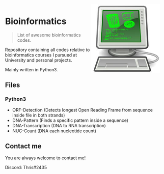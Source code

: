 <img src="icon.jpg" align="right" />

# Bioinformatics
> List of awesome bioinformatics codes.

Repository containing all codes relative to bioinformatics courses I pursued at University and personal projects.

Mainly written in Python3.

## Files
### Python3
- ORF-Detection (Detects longest Open Reading Frame from sequence inside file in both strands) 
- DNA-Pattern   (Finds a specific pattern inside a sequence)
- DNA-Transcription (DNA to RNA transcription)
- NUC-Count (DNA each nucleotide count)
## Contact me
You are always welcome to contact me!

Discord:  Thris#2435
